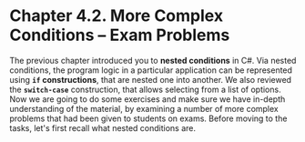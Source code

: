 # Chapter 4.2. More Complex Conditions – Exam Problems

The previous chapter introduced you to **nested conditions** in C#. Via nested conditions, the program logic in a particular application can be represented using **`if` constructions**, that are nested one into another. We also reviewed the **`switch-case`** construction, that allows selecting from a list of options. Now we are going to do some exercises and make sure we have in-depth understanding of the material, by examining a number of more complex problems that had been given to students on exams. Before moving to the tasks, let's first recall what nested conditions are.

